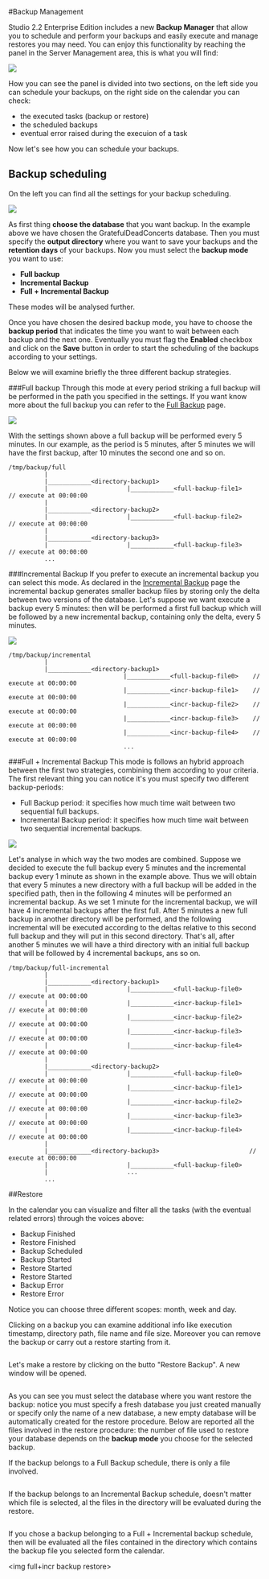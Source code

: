#Backup Management

Studio 2.2 Enterprise Edition includes a new **Backup Manager** that allow you to schedule and perform your backups and easily execute and manage restores you may need.
You can enjoy this functionality by reaching the panel in the Server Management area, this is what you will find:

![](images/studio-backup-00-fresh-scheduler.png)

How you can see the panel is divided into two sections, on the left side you can schedule your backups, on the right side on the calendar you can check:
- the executed tasks (backup or restore)
- the scheduled backups
- eventual error raised during the execuion of a task

Now let's see how you can schedule your backups.

## Backup scheduling

On the left you can find all the settings for your backup scheduling.

![](images/studio-backup-01-backup-scheduler-right-panel.png)

As first thing **choose the database** that you want backup. In the example above we have chosen the GratefulDeadConcerts
database.
Then you must specify the **output directory** where you want to save your backups and the **retention days** of your backups.
Now you must select the **backup mode** you want to use:
- **Full backup**
- **Incremental Backup**
- **Full + Incremental Backup**

These modes will be analysed further.

Once you have chosen the desired backup mode, you have to choose the **backup period** that indicates the time you want to
wait between each backup and the next one.
Eventually you must flag the **Enabled** checkbox and click on the **Save** button in order to start the scheduling of the 
backups according to your settings.

Below we will examine briefly the three different backup strategies.

###Full backup
Through this mode at every period striking a full backup will be performed in the path you specified in the settings.
If you want know more about the full backup you can refer to the [Full Backup](Backup-and-Restore.md) page.

![](images/studio-backup-02-full-backup-scheduling.png)

With the settings shown above a full backup will be performed every 5 minutes. In our example, as the period is 5 minutes, after 5 minutes we will have the first backup, after 10 minutes the second one and so on.

```
/tmp/backup/full
          |
          |____________<directory-backup1>                         
          |                      |____________<full-backup-file1>    // execute at 00:00:00
          |
          |____________<directory-backup2>                         
          |                      |____________<full-backup-file2>    // execute at 00:00:00
          |
          |____________<directory-backup3>                        
          |                      |____________<full-backup-file3>    // execute at 00:00:00
          ...
```


###Incremental Backup
If you prefer to execute an incremental backup you can select this mode.
As declared in the [Incremental Backup](Incremental-Backup-And-Restore.md) page the incremental backup generates smaller backup files by storing only the delta between two versions of the database.
Let's suppose we want execute a backup every 5 minutes: then will be performed a first full backup which will be followed by a new incremental backup, containing  only the delta, every 5 minutes.

![](images/studio-backup-03-incremental-backup-scheduling.png)

```
/tmp/backup/incremental
          |
          |____________<directory-backup1>                         
                                |____________<full-backup-file0>    // execute at 00:00:00
                                |____________<incr-backup-file1>    // execute at 00:00:00
                                |____________<incr-backup-file2>    // execute at 00:00:00
                                |____________<incr-backup-file3>    // execute at 00:00:00
                                |____________<incr-backup-file4>    // execute at 00:00:00
                                ...

```


###Full + Incremental Backup
This mode is follows an hybrid approach between the first two strategies, combining them according to your criteria. The first relevant thing you can notice it's you must specify two different backup-periods:
- Full Backup period: it specifies how much time wait between two sequential full backups.
- Incremental Backup period: it specifies how much time wait between two sequential incremental backups.

![](images/studio-backup-04-full-incr-backup-scheduling.png)

Let's analyse in which way the two modes are combined. Suppose we decided to execute the full backup every 5 minutes and the incremental backup every 1 minute as shown in the example above.
Thus we will obtain that every 5 minutes a new directory with a full backup will be added in the specified path, then in the following 4 minutes will be performed an incremental backup. As we set 1 minute for the incremental backup, we will have 4 incremental backups after the first full.
After 5 minutes a new full backup in another directory will be performed, and the following incremental will be executed according to the deltas relative to this second full backup and they will put in this second directory.
That's all, after another 5 minutes we will have a third directory with an initial full backup that will be followed by 4 
incremental backups, ans so on.

```
/tmp/backup/full-incremental
          |
          |____________<directory-backup1>                         
          |                      |____________<full-backup-file0>    // execute at 00:00:00
          |                      |____________<incr-backup-file1>    // execute at 00:00:00
          |                      |____________<incr-backup-file2>    // execute at 00:00:00
          |                      |____________<incr-backup-file3>    // execute at 00:00:00
          |                      |____________<incr-backup-file4>    // execute at 00:00:00
          |
          |____________<directory-backup2>                         
          |                      |____________<full-backup-file0>    // execute at 00:00:00
          |                      |____________<incr-backup-file1>    // execute at 00:00:00
          |                      |____________<incr-backup-file2>    // execute at 00:00:00
          |                      |____________<incr-backup-file3>    // execute at 00:00:00
          |                      |____________<incr-backup-file4>    // execute at 00:00:00
          |
          |____________<directory-backup3>                         // execute at 00:00:00
          |                      |____________<full-backup-file0>
          |                      ...
          ...
```

##Restore

In the calendar you can visualize and filter all the tasks (with the eventual related errors) through the voices above:
- Backup Finished
- Restore Finished
- Backup Scheduled
- Backup Started
- Restore Started
- Restore Started
- Backup Error
- Restore Error

Notice you can choose three different scopes: month, week and day.

Clicking on a backup you can examine additional info like execution timestamp, directory path, file name and file size.
Moreover you can remove the backup or carry out a restore starting from it.

<img backup-info>

Let's make a restore by clicking on the butto "Restore Backup". A new window will be opened.

<img restore-db>

As you can see you must select the database where you want restore the backup: notice you must specify a fresh database you just created manually or specify only the name of a new database, a new empty database will be automatically created for the restore procedure.
Below are reported all the files involved in the restore procedure: the number of file used to restore your database depends on the **backup mode** you choose for the selected backup.

If the backup belongs to a Full Backup schedule, there is only a file involved.

<img full-backup restore>

If the backup belongs to an Incremental Backup schedule, doesn't matter which file is selected, al the files in the directory will be evaluated during the restore.

<img incremental-backup restore>

If you chose a backup belonging to a Full + Incremental backup schedule, then will be evaluated all the files contained in the directory which contains the backup file you selected form the calendar.

<img full+incr backup restore>

